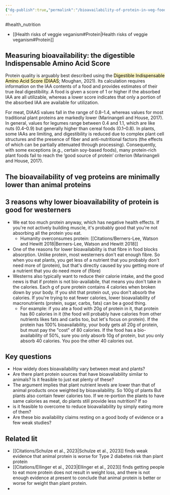 ```yaml
---
{"dg-publish":true,"permalink":"/bioavailability-of-protein-in-veg-foods/","tags":["#health_nutrition"],"created":"2025-10-23T17:42:41.556+01:00","updated":"2025-10-23T18:06:08.602+01:00"}
---
```


#health_nutrition 

- [[Health risks of veggie veganism#Protein\|Health risks of veggie veganism#Protein]]

## Measuring bioavailability: the digestible Indispensable Amino Acid Score
Protein quality is arguably best described using the <mark style="background: #FFF3A3A6;">Digestible Indispensable Amino Acid Score (DIAAS</mark>; Moughan, 2021). Its calculation requires information on the IAA contents of a food
and provides estimates of their true ileal digestibility. A food is given a score of 1 or higher if the absorbed IAA are all utilizable, whereas a lower score indicates that only a portion of the absorbed IAA are available for utilization. 

For meat, DIAAS values fall in the range of 0.8–1.4, whereas values for most traditional plant proteins are markedly lower (Marinangeli and House, 2017). In general, values for legumes range between 0.4 and 1.1, which are like nuts (0.4–0.9) but generally higher than cereal foods (0.1–0.8). In plants, some IAAs are limiting, and digestibility is reduced due to complex plant cell structures and the presence of fiber and anti-nutritional factors (the effects of which can be partially attenuated through processing). Consequently, with some exceptions (e.g., certain soy-based foods), many protein-rich plant foods fail to reach the ‘good source of protein’ criterion (Marinangeli and House, 2017).

## The bioavailability of veg proteins are minimally lower than animal proteins


## 3 reasons why lower bioavailability of protein is good for westerners
- We eat too much protein anyway, which has negative health effects. If you're not actively building muscle, it's probably good that you're not absorbing all the protein you eat.
	- Humanity overconsumes protein: [[Citations/Berners-Lee, Watson and Hewitt 2018\|Berners-Lee, Watson and Hewitt 2018]]
- One of the reasons for lower bioavailability is that fibre in food blocks absorption. Unlike protein, most westerners don't eat enough fibre. So when you eat plants, you get less of a nutrient that you probably don't need more of (protein), but that's directly caused by you getting more of a nutrient that you do need more of (fibre)
- Westerns also typically want to reduce their calorie intake, and the good news is that if protein is not bio-availabile, that means you don't take in the calories. Each g of pure protein contains 4 calories when broken down by your body. If you shit that protein out, you don't absorb the calories. If you're trying to eat fewer calories, lower bioavailability of macronutrients (protein, sugar, carbs, fats) can be a good thing.
	- For example: if you ate a food with 20g of protein in it, that protein has 80 calories in it (the food will probably have calories from other nutrients likes fats and carbs too, but let's focus on protein). If the protein has 100% bioavailability, your body gets all 20g of protein, but must pay the "cost" of 80 calories. If the food has a bio-availability of 50%, sure you only absorb 10g of protein, but you only absorb 40 calories. You poo the other 40 calories out.

## Key questions
- How widely does bioavailability vary between meat and plants?
- Are there plant protein sources that have bioavailability similar to animals? Is it feasible to just eat plenty of these?
- The argument implies that plant nutrient levels are lower than that of animal products once weighted by bioavailability. So 100g of plants  But plants also contain fewer calories too. If we re-portion the plants to have same calories as meat, do plants still provide less nutrition? If so
- is it feasible to overcome to reduce bioavailability by simply eating more of them?
- Are these bio availability claims resting on a good body of evidence or a few weak studies?

## Related lit
- [[Citations/Schulze et al., 2023\|Schulze et al., 2023]] finds weak evidence that animal protein is worse for Type 2 diabetes risk than plant protein
- [[Citations/Ellinger et al., 2023\|Ellinger et al., 2023]] finds getting people to eat more protein does not result in weight loss, and there is not enough evidence at present to conclude that animal protein is better or worse for weight than plant protein.
- 